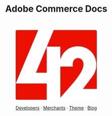 <h1 align="center">Adobe Commerce Docs</h1><br>

<p align="center">
  <a href="https://developer.adobe.com/commerce/docs/">
    <img src="logo42.png" alt="Commerce devdocs team logo">
  </a>
</p>

<p align="center">
  
</p>

<p align="center">
  <a href="https://developer.adobe.com/commerce/docs/">Developers</a>
  ·
  <a href="https://experienceleague.adobe.com/docs/commerce.html?lang=en">Merchants</a>
  ·
  <a href="https://42docs.com/">Theme</a>
  ·
  <a href="https://42docs.com/">Blog</a>
</p>
